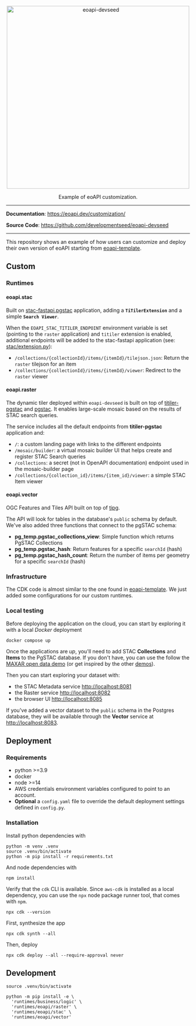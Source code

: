 
<p align="center">
  <img width="500" alt="eoapi-devseed" src="https://github.com/developmentseed/eoapi-devseed/assets/10407788/fc69e5ae-4ab7-491f-8c20-6b9e1372b4c6">
  <p align="center">Example of eoAPI customization.</p>
</p>

---

**Documentation**: <a href="https://eoapi.dev/customization/" target="_blank">https://eoapi.dev/customization/</a>

**Source Code**: <a href="https://github.com/developmentseed/eoapi-devseed" target="_blank">https://github.com/developmentseed/eoapi-devseed</a>

---

This repository shows an example of how users can customize and deploy their own version of eoAPI starting from [eoapi-template](https://github.com/developmentseed/eoapi-template).

## Custom

### Runtimes

#### eoapi.stac

Built on [stac-fastapi.pgstac](https://github.com/stac-utils/stac-fastapi-pgstac) application, adding a **`TiTilerExtension`** and a simple **`Search Viewer`**.

When the `EOAPI_STAC_TITILER_ENDPOINT` environment variable is set (pointing to the `raster` application) and `titiler` extension is enabled, additional endpoints will be added to the stac-fastapi application (see: [stac/extension.py](https://github.com/developmentseed/eoapi-devseed/blob/main/runtimes/eoapi/stac/eoapi/stac/extension.py)):

- `/collections/{collectionId}/items/{itemId}/tilejson.json`: Return the `raster` tilejson for an item
- `/collections/{collectionId}/items/{itemId}/viewer`: Redirect to the `raster` viewer

#### eoapi.raster

The dynamic tiler deployed within `eoapi-devseed` is built on top of [titiler-pgstac](https://github.com/stac-utils/titiler-pgstac) and [pgstac](https://github.com/stac-utils/pgstac). It enables large-scale mosaic based on the results of STAC search queries.

The service includes all the default endpoints from **titiler-pgstac** application and:

- `/`: a custom landing page with links to the different endpoints
- `/mosaic/builder`: a virtual mosaic builder UI that helps create and register STAC Search queries
- `/collections`: a secret (not in OpenAPI documentation) endpoint used in the mosaic-builder page
- `/collections/{collection_id}/items/{item_id}/viewer`: a simple STAC Item viewer

#### eoapi.vector

OGC Features and Tiles API built on top of [tipg](https://github.com/developmentseed/tipg).

The API will look for tables in the database's `public` schema by default. We've also added three functions that connect to the pgSTAC schema:

- **pg_temp.pgstac_collections_view**: Simple function which returns PgSTAC Collections
- **pg_temp.pgstac_hash**: Return features for a specific `searchId` (hash)
- **pg_temp.pgstac_hash_count**: Return the number of items per geometry for a specific `searchId` (hash)

### Infrastructure

The CDK code is almost similar to the one found in [eoapi-template](https://github.com/developmentseed/eoapi-template). We just added some configurations for our custom runtimes.

### Local testing

Before deploying the application on the cloud, you can start by exploring it with a local *Docker* deployment

```
docker compose up
```

Once the applications are *up*, you'll need to add STAC **Collections** and **Items** to the PgSTAC database. If you don't have, you can use the follow the [MAXAR open data demo](https://github.com/vincentsarago/MAXAR_opendata_to_pgstac) (or get inspired by the other [demos](https://github.com/developmentseed/eoAPI/tree/main/demo)).

Then you can start exploring your dataset with:

- the STAC Metadata service [http://localhost:8081](http://localhost:8081)
- the Raster service [http://localhost:8082](http://localhost:8082)
- the browser UI [http://localhost:8085](http://localhost:8085)

If you've added a vector dataset to the `public` schema in the Postgres database, they will be available through the **Vector** service at [http://localhost:8083](http://localhost:8083).

## Deployment

### Requirements

- python >=3.9
- docker
- node >=14
- AWS credentials environment variables configured to point to an account.
- **Optional** a `config.yaml` file to override the default deployment settings defined in `config.py`.

### Installation

Install python dependencies with

```
python -m venv .venv
source .venv/bin/activate
python -m pip install -r requirements.txt
```

And node dependencies with

```
npm install
```

Verify that the `cdk` CLI is available. Since `aws-cdk` is installed as a local dependency, you can use the `npx` node package runner tool, that comes with `npm`.

```
npx cdk --version
```

First, synthesize the app

```
npx cdk synth --all
```

Then, deploy

```
npx cdk deploy --all --require-approval never
```

## Development

```shell
source .venv/bin/activate

python -m pip install -e \
  'runtimes/business/logic' \
  'runtimes/eoapi/raster' \
  'runtimes/eoapi/stac' \
  'runtimes/eoapi/vector'

```
